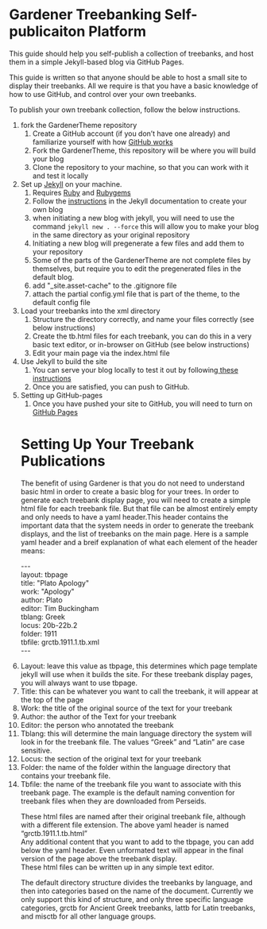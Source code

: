 <h1>Gardener Treebanking Self-publicaiton Platform</h1>



This guide should help you self-publish a collection of treebanks, and host them in a simple Jekyll-based blog via GitHub Pages. 

This guide is written so that anyone should be able to host a small site to display their treebanks. All we require is that you have a basic knowledge of how to use GitHub, and control over your own treebanks.

To publish your own treebank collection, follow the below instructions. 


<ol>
 	<li>fork the GardenerTheme repository
<ol>
 	<li>Create a GitHub account (if you don’t have one already) and familiarize yourself with how <a href="https://guides.github.com/activities/hello-world/">GitHub works</a></li>
 	<li>Fork the GardenerTheme, this repository will be where you will build your blog</li>
 	<li>Clone the repository to your machine, so that you can work with it and test it locally</li>
</ol>
</li>
 	<li>Set up <a href="https://jekyllrb.com/docs/quickstart/">Jekyll</a> on your machine. 
<ol>
 	<li>Requires <a href="https://www.ruby-lang.org/">Ruby</a> and <a href="https://rubygems.org/">Rubygems</a></li>
 	<li>Follow the <a href="https://jekyllrb.com/docs/quickstart/">instructions</a> in the Jekyll documentation to create your own blog</li>
	<li> when initiating a new blog with jekyll, you will need to use the command <code>jekyll new . --force</code> this will allow you to make your blog in the same directory as your original repository</li>
	<li>Initiating a new blog will pregenerate a few files and add them to your repository</li>
  <li>Some of the parts of the GardenerTheme are not complete files by themselves, but require you to edit the pregenerated files in the default blog.</li>
	<li>add "_site.asset-cache" to the .gitignore file</li>
	<li> attach the partial config.yml file that is part of the theme, to the default config file</li>
</ol>
</li>
 	<li>Load your treebanks into the xml directory
<ol>
 	<li>Structure the directory correctly, and name your files correctly (see below instructions)</li>
 	<li>Create the tb.html files for each treebank, you can do this in a very basic text editor, or in-browser on GitHub (see below instructions)</li>
 	<li>Edit your main page via the index.html file</li>
</ol>
</li>
 	<li>Use Jekyll to build the site
<ol>
 	<li>You can serve your blog locally to test it out by following<a href="https://jekyllrb.com/docs/usage/"> these instructions</a></li>
 	<li>Once you are satisfied, you can push to GitHub. </li>
</ol>
</li>
<li> Setting up GitHub-pages
<ol>
<li>Once you have pushed your site to GitHub, you will need to turn on <a href="https://guides.github.com/features/pages/">GitHub Pages</a></li>
</ol>


<h1>Setting Up Your Treebank Publications</h1>

<p>The benefit of using Gardener is that you do not need to understand basic html in order to create a basic blog for your trees. In order to generate each treebank display page, you will need to create a simple html file for each treebank file. But that file can be almost entirely empty and only needs to have a yaml header.This header contains the important data that the system needs in order to generate the treebank displays, and the list of treebanks on the main page.  
Here is a sample yaml header and a breif explanation of what each element of the header means:</p> 

<p style="text-align: left;">---<br>
layout: tbpage<br>
title: "Plato Apology"<br>
work: "Apology"<br>
author: Plato<br>
editor: Tim Buckingham<br>
tblang: Greek<br>
locus: 20b-22b.2<br>
folder: 1911<br>
tbfile: grctb.1911.1.tb.xml<br>
---</p>

<p>

<li>Layout: leave this value as tbpage, this determines which page template jekyll will use when it builds the site. For these treebank display pages, you will always want to use tbpage.</li>
<li>Title: this can be whatever you want to call the treebank, it will appear at the top of the page<br>
<li>Work: the title of the original source of the text for your treebank</li>
<li>Author: the author of the Text for your treebank</li>
<li>Editor: the person who annotated the treebank</li>
<li>Tblang: this will determine the main language directory the system will look in for the treebank file. The values “Greek” and “Latin” are case sensitive. </li>
<li>Locus: the section of the original text for your treebank</li>
<li>Folder: the name of the folder within the language directory that contains your treebank file.</li>
<li>Tbfile: the name of the treebank file you want to associate with this treebank page. The example is the default naming convention for treebank files when they are downloaded from Perseids.</li>
</p>
<p>
These html files are named after their original treebank file, although with a different file extension. The above yaml header is named “grctb.1911.1.tb.html” <br>
Any additional content that you want to add to the tbpage, you can add below the yaml header. Even unformated text will appear in the final version of the page above the treebank display. <br>
These html files can be written up in any simple text editor. <br>
</p>
<p>
The default directory structure divides the treebanks by language, and then into categories based on the name of the document. 
Currently we only support this kind of structure, and only three specific language categories, grctb for Ancient Greek treebanks, lattb for Latin treebanks, and misctb for all other language groups. 
</p>
